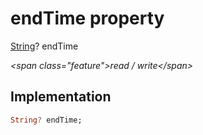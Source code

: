 


# endTime property







[String](https:api.flutter.dev/flutter/dart-core/String-class.html)? endTime
  
_\<span class="feature"\>read / write\</span\>_






## Implementation

```dart
String? endTime;
```







